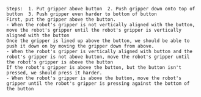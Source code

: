 
    Steps:  1. Put gripper above button  2. Push gripper down onto top of button  3. Push gripper even harder to bottom of button
    First, put the gripper above the button.
    - When the robot's gripper is not vertically aligned with the button, move the robot's gripper until the robot's gripper is vertically aligned with the button
    Once the gripper is lined up above the button, we should be able to push it down on by moving the gripper down from above.
    - When the robot's gripper is vertically aligned with button and the robot's gripper is not above button, move the robot's gripper until the robot's gripper is above the button
    If the robot's gripper is above the button, but the button isn't pressed, we should press it harder.
    - When the robot's gripper is above the button, move the robot's gripper until the robot's gripper is pressing against the bottom of the button
